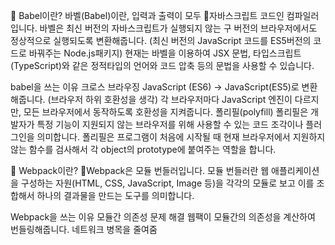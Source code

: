 📌 Babel이란?
바벨(Babel)이란, 입력과 출력이 모두 자바스크립트 코드인 컴파일러입니다. 바벨은 최신 버전의 자바스크립트가 실행되지 않는 구 버전의 브라우저에서도 정상적으로 실행되도록 변환해줍니다. (최신 버전의 JavaScript 코드를 ES5버전의 코드로 바꿔주는 Node.js패키지) 현재는 바벨을 이용하여 JSX 문법, 타입스크립트(TypeScript)와 같은 정적타입의 언어와 코드 압축 등의 문법을 사용할 수 있습니다.

babel을 쓰는 이유
크로스 브라우징
JavaScript (ES6) -> JavaScript(ES5)로 변환해줍니다. (브라우저 하위 호환성을 생각)
각 브라우저마다 JavaScript 엔진이 다르지만, 모든 브라우저에서 동작하도록 호환성을 지켜줍니다.
폴리필(polyfill)
폴리필은 개발자가 특정 기능이 지원되지 않는 브라우저를 위해 사용할 수 있는 코드 조각이나 플러그인을 의미합니다.
폴리필은 프로그램이 처음에 시작될 때 현재 브라우저에서 지원하지 않는 함수를 검사해서 각 object의 prototype에 붙여주는 역할을 합니다.

📌 Webpack이란?
Webpack은 모듈 번들러입니다. 모듈 번들러란 웹 애플리케이션을 구성하는 자원(HTML, CSS, JavaScript, Image 등)을 각각의 모듈로 보고 이를 조합해서 하나의 결과물을 만드는 도구를 의미합니다.

Webpack을 쓰는 이유
모듈간 의존성 문제 해결
웹팩이 모듈간의 의존성을 계산하여 번들링해줍니다.
네트워크 병목을 줄여줌

<script> 태그를 여러개 쓰면 네트워크 병목현상이 생길 수 있습니다. 이런 문제를 해결하기 위해 하나의 js파일로 로드하면 됩니다. 그러나 실제로 코드를 하나의 js파일에 작성하면 가독성이나 전역공간의 오염 문제가 발생하게 되므로 웹팩을 써서 여러개의 파일을 하나로 묶어주는 방법을 사용합니다.
모듈단위의 개발 가능
가독성, 유지보수 효율을 높입니다. 스코프를 신경쓰지 않고, 라이브러리간 종속 문제를 고민할 필요가 없습니다. (웹팩이 계산)
코드 압축, 최적화
es6+ 스크립트 지원
바벨로더로 바벨 사용


https://wikidocs.net/160308

이거를 추천함

https://jeonghwan-kim.github.io/js/2017/05/15/webpack.html

웹팩은 모듈 번들러이다. 모듈은 각 리소스 파일을 말하고, 번들은 웹팩 실행후에 나오는 결과 파일이다. 하나의 번들 파일은 여러 모듈로 만들어진다

## 왜 필요할까

과거에는 자바스크립트의 역할이 돔을 조작하는 간단한 역할만 수행했으면 됐지만 오늘날에 있어서 웹페이지를 구성할 때 수백개의 js파일이 필요하기 때문에 이를 모두 임포트 하기에는 무리이며 실행되는 순서도 신경써야하고 선언한 전역변수가 겹쳐 오버라이딩되는 이슈가 발생할 수 있기 때문에 여러 모듈을 쉽게 묶어줄 수 있는 웹펙이 필요해진것이다.

크롬 익스텐션에서는 다른 프레임워크와는 다르게 바로 모듈화를 할 수 없다는 점에서 그 고민은 더욱 커집니다.  
웹팩이란 JS를 위한 모듈 번들러로 하나의 Entry point로부터 의존성이 있는 모듈들을 묶어 하나의 파일로 만들어줍니다.// 자바스크립트로 만든 프로그램을 배포하기 좋은 형태로 묶어주는 툴이다.

- 자바스크립트의 모듈시스템이 commonJs이다.

리액트와 같은 대표적인 웹 프레임워크에서는 create-react-app과 같은 명령어를 쓰면 자동으로 웹팩이 설치되어 자동으로 모듈화를 할 수 있지만 Chrome Extension은 그렇지 않으므로 직접 설정해야 하는 부분이 조금 있습니다.

## 로더란

로더(loader)는 모듈을 입력으로 받아서 원하는 형태로 변환한 후 새로운 모듈을 출력해주는 함수이다

## 플러그인

로더는 특정 모듈에만 적용이 가능하지만 플러그인은 웹팩이 실행되는 전체 과정에 개입할 수 있다.

## 폴리필,polyfill

폴리필(Polyfill)은 최신 ECMAScript 환경을 만들어 준다. 바벨은 ES6 => ES5로 변환할 수 있는 것들만 변환을 하는데,

ES6에서 비동기 처리를 위해 등장한 Promise와 같이 ES5에서 변환할 수 있는 대상이 없는 경우 에러가 발생한다.

이러한 경우 우리는 Polyfill을 이용해서 이슈를 해결할 수 있다.

참조: https://iancoding.tistory.com/175
스택오버플로우: https://stackoverflow.com/questions/64557638/how-to-polyfill-node-core-modules-in-webpack-5

# !해결법

-> 그냥 안된다는 그 패키지를 설치해버리자

## INLINE_RUNTIME_CHUNK=false

INLINE_RUNTIME_CHUNK=false disabled webpack generating inline JavaScript in HTML. Normally webpack will put its own runtime into HTML inline script. But inline script is not allowed by browser extension.

## 사용하는 패키지에서 dependency로 걸려있는 패키지가

참조: https://github.com/microsoft/PowerBI-visuals-tools/issues/365
module: {
rules: [
{
test: /\.tsx?$/,
        use: 'ts-loader',
        exclude: /node_modules/,
      },
      {
        test: /\.css$/i,
use: ['style-loader', 'css-loader'],
},
{
test: /\.(png|jpe?g|gif)$/i,
        loader: 'file-loader',
      },
      {
        test: /\.svg$/,
use: ['@svgr/webpack'],
},
{
test: /\.m?js/,
resolve: {
fullySpecified: false,
},
},
],
},

## 웹팩 빌드

``` json
  resolve: {
    extensions: ['.ts', '.tsx', '.js'],
    plugins: [new TsconfigPathsPlugin()],
    fallback: {
      stream: 'stream-browserify',
      assert: 'assert',
      os: 'os-browserify',
      url: 'url',
      http: 'stream-http',
      https: 'https-browserify',
      crypto: 'crypto-browserify',
    },
  },
```

이라면 웹팩이 빌드할때 프로젝트에서 사용된 stream패키지 뿐만 아니라 설치한 패키지에서 사용되는 stream패키지도 stream-browserify로 대체해준다.

## 플러그인

### fork-ts-checker-webpack-plugin

`fork-ts-checker-webpack-plugin`은 TypeScript와 Webpack을 함께 사용할 때 유용한 플러그인입니다. 이 플러그인은 TypeScript 타입 체크와 ESLint 검사를 별도의 프로세스에서 수행하여 Webpack 빌드 속도를 향상시킵니다.

### 주요 기능
1. **타입 체크**: TypeScript 컴파일러를 사용하여 타입 검사를 수행합니다.
2. **ESLint 검사**: ESLint를 사용하여 코드 품질 검사를 수행합니다.
3. **병렬 처리**: 타입 체크와 ESLint 검사를 별도의 프로세스에서 수행하여 Webpack 빌드와 병렬로 처리합니다.
4. **빠른 피드백**: 타입 오류와 ESLint 오류를 빠르게 피드백하여 개발 생산성을 높입니다.

### 설치 방법
```bash
npm install fork-ts-checker-webpack-plugin --save-dev
```

### 사용 예시
다음은 `webpack.config.js` 파일에서 `fork-ts-checker-webpack-plugin`을 설정하는 예시입니다:

```javascript
const ForkTsCheckerWebpackPlugin = require('fork-ts-checker-webpack-plugin');

module.exports = {
  // ... 다른 설정들 ...
  module: {
    rules: [
      {
        test: /\.tsx?$/,
        loader: 'ts-loader',
        options: {
          transpileOnly: true // 타입 체크를 플러그인에 위임
        },
        exclude: /node_modules/
      }
    ]
  },
  plugins: [
    new ForkTsCheckerWebpackPlugin()
  ],
  resolve: {
    extensions: ['.ts', '.tsx', '.js']
  }
};
```

이 설정은 `ts-loader`를 사용하여 TypeScript 파일을 트랜스파일하고, `fork-ts-checker-webpack-plugin`을 사용하여 타입 체크와 ESLint 검사를 별도의 프로세스에서 수행합니다. `transpileOnly: true` 옵션을 설정하여 `ts-loader`가 타입 체크를 생략하고 트랜스파일만 수행하도록 합니다.
